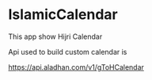 # IslamicCalendar

This app show Hijri Calendar 

Api used to build custom calendar is 

https://api.aladhan.com/v1/gToHCalendar


